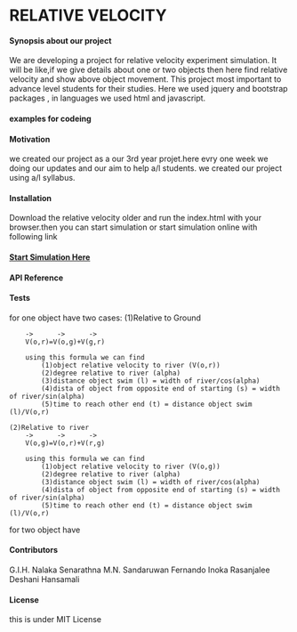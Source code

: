 # RELATIVE VELOCITY
<h4> Synopsis about our project </h4>

We are developing a project for relative velocity experiment simulation.
It will be like,if we give details about one or two objects then here find relative velocity and show above object movement.
This project most important to advance level students for their studies.
Here we used jquery and bootstrap packages , in languages we used html and javascript.

<h4> examples for codeing </h4>



<h4> Motivation </h4>

we created our project as a our 3rd year projet.here evry one week we doing our updates and our aim to help a/l students.
we created our project using a/l syllabus.

<h4> Installation </h4>
Download the relative velocity older and run the index.html with your browser.then you can start simulation or start simulation online with following link
<h4><a href="Relative velocity/index.html">Start Simulation Here</a></h4>

<h4> API Reference </h4>


<h4> Tests </h4>
 for one object have two cases: 
	(1)Relative to Ground
		
		->		->		->
		V(o,r)=V(o,g)+V(g,r)
		
		using this formula we can find 
			(1)object relative velocity to river (V(o,r)) 
			(2)degree relative to river (alpha)
			(3)distance object swim (l) = width of river/cos(alpha)
			(4)dista of object from opposite end of starting (s) = width of river/sin(alpha)
			(5)time to reach other end (t) = distance object swim (l)/V(o,r)
	
	(2)Relative to river
		->		->		->
		V(o,g)=V(o,r)+V(r,g)
		
		using this formula we can find 
			(1)object relative velocity to river (V(o,g)) 
			(2)degree relative to river (alpha)
			(3)distance object swim (l) = width of river/cos(alpha)
			(4)dista of object from opposite end of starting (s) = width of river/sin(alpha)
			(5)time to reach other end (t) = distance object swim (l)/V(o,r)
			
 for two object have

			
			
<h4> Contributors </h4>
G.I.H. Nalaka Senarathna
M.N. Sandaruwan Fernando
Inoka Rasanjalee
Deshani Hansamali

<h4> License </h4>
 this is under MIT License
